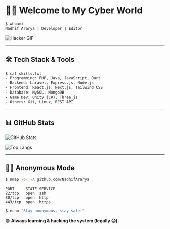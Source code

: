 # 👨‍💻 Welcome to My Cyber World

```bash
$ whoami
Nadhif Ararya | Developer | Editor
```

![Hacker GIF](https://media.giphy.com/media/QpVUMRUJGokfqXyfa1/giphy.gif)

---

## 🛠️ Tech Stack & Tools

```bash
$ cat skills.txt
- Programming: PHP, Java, JavaScript, Dart
- Backend: Laravel, Express.js, Node.js
- Frontend: React.js, Next.js, Tailwind CSS
- Database: MySQL, MongoDB
- Game Dev: Unity (C#), Three.js
- Others: Git, Linux, REST API
```

---

## 📊 GitHub Stats

![GitHub Stats](https://github-readme-stats.vercel.app/api?username=NadhifArarya&show_icons=true&theme=radical)

![Top Langs](https://github-readme-stats.vercel.app/api/top-langs/?username=NadhifArarya&layout=compact&theme=radical)

---

## 🕵️‍♂️ Anonymous Mode
```bash
$ nmap -p- -A github.com/NadhifArarya
```
```
PORT     STATE SERVICE
22/tcp   open  ssh
80/tcp   open  http
443/tcp  open  https
```
```bash
$ echo "Stay anonymous, stay safe!"
```

🟢 **Always learning & hacking the system (legally 😉)**
